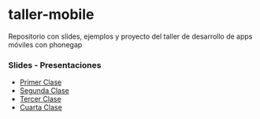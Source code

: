 # taller-mobile
Repositorio con slides, ejemplos y proyecto del taller de desarrollo de apps móviles con phonegap

### Slides - Presentaciones
- [Primer Clase](https://ptf-houssay.github.io/taller-mobile/clase-1/slides-primer-encuentro.html)
- [Segunda Clase](https://ptf-houssay.github.io/taller-mobile/clase-2/slides-segundo-encuentro.html)
- [Tercer Clase](https://ptf-houssay.github.io/taller-mobile/clase-3/slides-tercer-encuentro.html)
- [Cuarta Clase](https://ptf-houssay.github.io/taller-mobile/clase-4/slides-cuarto-encuentro.html)